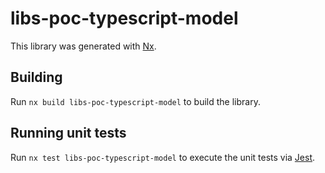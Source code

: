 # libs-poc-typescript-model

This library was generated with [Nx](https://nx.dev).

## Building

Run `nx build libs-poc-typescript-model` to build the library.

## Running unit tests

Run `nx test libs-poc-typescript-model` to execute the unit tests via [Jest](https://jestjs.io).
